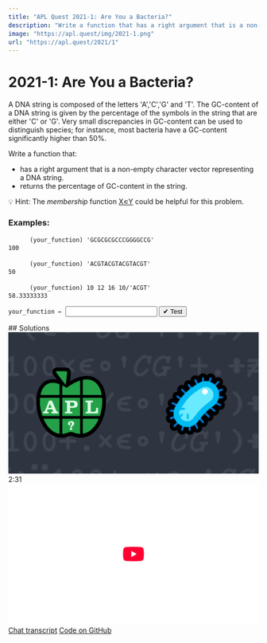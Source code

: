 ```yaml
---
title: "APL Quest 2021-1: Are You a Bacteria?"
description: "Write a function that has a right argument that is a non-empty character vector representing a DNA string and returns the percentage of GC-content in the string."
image: "https://apl.quest/img/2021-1.png"
url: "https://apl.quest/2021/1"
---
```


# <span class=s>2021-</span>1: Are You a Bacteria?
<!--  write a function that has a right argument that is a non-empty character vector representing a DNA string and returns the percentage of GC-content in the string. -->
A DNA string is composed of the letters 'A','C','G' and 'T'. The GC-content of a DNA string is given by the percentage of the symbols in the string that are either 'C' or 'G'. Very small discrepancies in GC-content can be used to distinguish species; for instance, most bacteria have a GC-content significantly higher than 50%.

Write a function that:

- has a right argument that is a non-empty character vector representing a DNA string.
- returns the percentage of GC-content in the string.

💡 Hint: The <em>membership</em> function <a href="https://help.dyalog.com/latest/#Language/Primitive%20Functions/Membership.htm" class="language-APL" target="_blank">X∊Y</a> could be helpful for this problem.

### Examples:
```APL
      (your_function) 'GCGCGCGCCCGGGGCCG'
100

      (your_function) 'ACGTACGTACGTACGT'
50

      (your_function) 10 12 16 10/'ACGT'
58.33333333
```
<div class="pdiv">
  <code onclick="p_Input.focus()">your_function ← </code><input id="p_Input" autocomplete="off" spellcheck="false" oninput="this.parentElement.querySelector`button`.disabled=false;localStorage.setItem(window.location.pathname,this.value)" onkeypress="subm(event)">
  <button onclick="alert$.next`Testing…`;submitSolution`p`" class="md-button md-button--primary">&#x2714; Test</button>
</div>
<p id="p_Output"></p>
## Solutions
<div onclick="play(this)" title="Video on YouTube" class="yt">
<img alt="Video Thumbnail" src="../../img/2021-1.png">
<time>2:31</time>
<img alt="YouTube" src="../../img/yt-big.png">
</div>
<a href="https://chat.stackexchange.com/transcript/52405?m=64216596#64216596" target="_blank" class="md-button md-button--primary">Chat transcript</a>
<a href="https://github.com/abrudz/apl_quest/tree/main/2021/1.apl" target="_blank" class="md-button md-button--primary right">Code on GitHub</a>

<script>
    testCases={"a":["'GCGCGCGCCCGGGGCCG'","'ACGTACGTACGTACGT'","'AGCT'[?4⍴⍨10+?10]"],"b":["'CTCTCTTTCTTCT'","'AAAAA'","'CCCCCC'"],"f":"100×≢÷⍨1⊥∊∘'CG'","p":","}
    p_Input.value=localStorage.getItem(window.location.pathname)
    play=e=>e.outerHTML=`<iframe src="https://www.youtube.com/embed/6tkUO7Wc5Tg?list=PLYKQVqyrAEj9wDIUyLDGtDAFTKY38BUMN&autoplay=1" title="<span class=s>2021-</span>1: Are You a Bacteria? (APL Quest 2021-1)" frameborder="0" allow="accelerometer; autoplay; clipboard-write; encrypted-media; gyroscope; picture-in-picture; web-share" referrerpolicy="strict-origin-when-cross-origin" allowfullscreen></iframe>`
</script>
